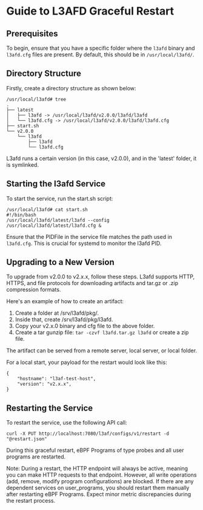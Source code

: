 # Guide to L3AFD Graceful Restart

## Prerequisites
To begin, ensure that you have a specific folder where the `l3afd` binary and `l3afd.cfg` files are present. By default, this should be in `/usr/local/l3afd/`.

## Directory Structure

Firstly, create a directory structure as shown below:

```
/usr/local/l3afd# tree
.
├── latest
│   ├── l3afd -> /usr/local/l3afd/v2.0.0/l3afd/l3afd
│   └── l3afd.cfg -> /usr/local/l3afd/v2.0.0/l3afd/l3afd.cfg
├── start.sh
└── v2.0.0
    └── l3afd
        ├── l3afd
        └── l3afd.cfg
```
L3afd runs a certain version (in this case, v2.0.0), and in the 'latest' folder, it is symlinked.

## Starting the l3afd Service
To start the service, run the start.sh script:

```
/usr/local/l3afd# cat start.sh
#!/bin/bash
/usr/local/l3afd/latest/l3afd --config /usr/local/l3afd/latest/l3afd.cfg &
```
Ensure that the PIDFile in the service file matches the path used in `l3afd.cfg`. This is crucial for systemd to monitor the l3afd PID.

## Upgrading to a New Version

To upgrade from v2.0.0 to v2.x.x, follow these steps. L3afd supports HTTP, HTTPS, and file protocols for downloading artifacts and tar.gz or .zip compression formats.

Here's an example of how to create an artifact:

1. Create a folder at /srv/l3afd/pkg/.
2. Inside that, create /srv/l3afd/pkg/l3afd.
3. Copy your v2.x.0 binary and cfg file to the above folder.
4. Create a tar gunzip file: `tar -czvf l3afd.tar.gz l3afd` or create a zip file.

The artifact can be served from a remote server, local server, or local folder.

For a local start, your payload for the restart would look like this:

```
{
	"hostname": "l3af-test-host",
	"version": "v2.x.x",
}
```
## Restarting the Service

To restart the service, use the following API call:

```
curl -X PUT http://localhost:7080/l3af/configs/v1/restart -d "@restart.json"
```
During this graceful restart, eBPF Programs of type probes and all user programs are restarted.

Note: During a restart, the HTTP endpoint will always be active, meaning you can make HTTP requests to that endpoint. However, all write operations (add, remove, modify program configurations) are blocked. If there are any dependent services on user_programs, you should restart them manually after restarting eBPF Programs. Expect minor metric discrepancies during the restart process.